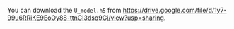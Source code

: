 You can download the `U_model.h5` from https://drive.google.com/file/d/1y7-99u6RRiKE9EoOy88-ttnCI3dsq9Gj/view?usp=sharing.
